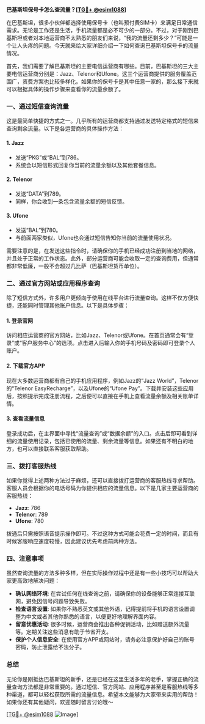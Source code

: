 **巴基斯坦保号卡怎么查流量？[[TG💪+ @esim1088](https://t.me/s/esim1088)]**

在巴基斯坦，很多小伙伴都选择使用保号卡（也叫预付费SIM卡）来满足日常通信需求。无论是工作还是生活，手机流量都是必不可少的一部分。不过，对于刚到巴基斯坦或者对本地运营商不太熟悉的朋友们来说，“我的流量还剩多少？”可能是一个让人头疼的问题。今天就来给大家详细介绍一下如何查询巴基斯坦保号卡的流量情况。

首先，我们需要了解巴基斯坦的主要电信运营商有哪些。目前，巴基斯坦的三大主要电信运营商分别是：Jazz、Telenor和Ufone。这三个运营商提供的服务覆盖范围广，资费方案也比较多样化。如果你的保号卡是其中任意一家的，那么接下来就可以根据具体的操作步骤来查看你的流量余额了。

### **一、通过短信查询流量**

这是最简单快捷的方式之一。几乎所有的运营商都支持通过发送特定格式的短信来查询剩余流量。以下是各运营商的具体操作方法：

#### **1. Jazz**
- 发送“PKG”或“BAL”到786。
- 系统会以短信形式回复你当前的流量余额以及其他套餐信息。

#### **2. Telenor**
- 发送“DATA”到789。
- 同样，你会收到一条包含流量余额的短信反馈。

#### **3. Ufone**
- 发送“BAL”到780。
- 与前面两家类似，Ufone也会通过短信告知你当前的流量使用状况。

需要注意的是，在发送这些指令时，请确保你的手机已经成功注册到当地的网络，并且处于正常的工作状态。此外，部分运营商可能会收取一定的查询费用，但通常都非常低廉，一般不会超过几比萨（巴基斯坦货币单位）。

### **二、通过官方网站或应用程序查询**

除了短信方式外，许多用户更倾向于使用在线平台进行流量查询。这样不仅方便快捷，还能同时管理其他账户信息。以下是具体步骤：

#### **1. 登录官网**
访问相应运营商的官方网站，比如Jazz、Telenor或Ufone。在首页通常会有“登录”或“客户服务中心”的选项。点击进入后输入你的手机号码及密码即可登录个人账户。

#### **2. 下载官方APP**
现在大多数运营商都有自己的手机应用程序，例如Jazz的“Jazz World”，Telenor的“Telenor EasyRecharge”，以及Ufone的“Ufone Pay”。下载并安装这些应用后，按照提示完成注册流程，之后便可以直接在手机上查看流量余额及相关账单详情。

#### **3. 查看流量信息**
登录成功后，在主界面中寻找“流量查询”或“数据余额”的入口。点击后即可看到详细的流量使用记录，包括已使用的流量、剩余流量等信息。如果还有不明白的地方，也可以直接联系客服获取帮助。

### **三、拨打客服热线**

如果你觉得上述两种方法过于麻烦，还可以直接拨打运营商的客服热线寻求帮助。客服人员会根据你的电话号码为你提供相应的流量信息。以下是几家主要运营商的客服热线：

- **Jazz**: 786
- **Telenor**: 789
- **Ufone**: 780

拨通后只需按照语音提示操作即可。不过这种方式可能会花费一定的时间，而且有时候客服响应速度较慢，因此建议优先考虑前两种方法。

### **四、注意事项**

虽然查询流量的方法多种多样，但在实际操作过程中还是有一些小技巧可以帮助大家更高效地解决问题：

- **确认网络环境**: 在尝试任何在线查询之前，请确保你的设备能够正常连接互联网，避免因信号问题导致失败。
- **检查语言设置**: 如果你不熟悉英文或其他外语，记得提前将手机的语言设置调整为中文或者其他你熟悉的语言，以便更好地理解界面内容。
- **留意优惠活动**: 很多时候，运营商会推出各种促销活动，比如赠送额外流量等。定期关注这些消息有助于节省开支。
- **保护个人信息安全**: 在使用官方APP或网站时，请务必注意保护好自己的账号密码，防止泄露给不法分子。

### **总结**

无论你是刚抵达巴基斯坦的新手，还是已经在这里生活多年的老手，掌握正确的流量查询方法都是非常重要的。通过短信、官方网站、应用程序甚至是客服热线等多种渠道，都可以轻松获取所需的流量信息。希望本文能够为大家带来实用的帮助！如果你还有其他疑问，欢迎随时留言讨论哦～

[[TG💪+ @esim1088](https://t.me/s/esim1088) ![Image](https://i.postimg.cc/4NQfJmqS/Snipaste-2025-05-13-00-14-12.png)]